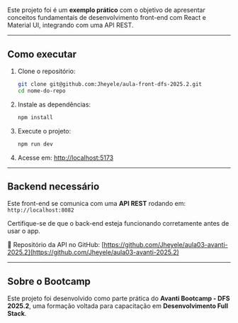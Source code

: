# 

Este projeto foi é um **exemplo prático** com o objetivo de apresentar conceitos fundamentais de desenvolvimento front-end com React e Material UI, integrando com uma API REST.

---

## Como executar

1. Clone o repositório:
   ```bash
   git clone git@github.com:Jheyele/aula-front-dfs-2025.2.git
   cd nome-do-repo
   ```

2. Instale as dependências:
   ```bash
   npm install
   ```

3. Execute o projeto:
   ```bash
   npm run dev
   ```

4. Acesse em: [http://localhost:5173](http://localhost:5173)

---

## Backend necessário

Este front-end se comunica com uma **API REST** rodando em:  
`http://localhost:8082`

Certifique-se de que o back-end esteja funcionando corretamente antes de usar o app.

🔗 Repositório da API no GitHub: [https://github.com/Jheyele/aula03-avanti-2025.2](https://github.com/Jheyele/aula03-avanti-2025.2)

---

## Sobre o Bootcamp

Este projeto foi desenvolvido como parte prática do **Avanti Bootcamp - DFS 2025.2**, uma formação voltada para capacitação em **Desenvolvimento Full Stack**.
